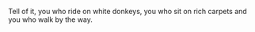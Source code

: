 Tell of it, you who ride on white donkeys, you who sit on rich carpets and you who walk by the way.

